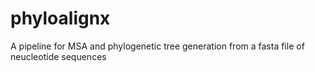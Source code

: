 # phyloalignx
A pipeline for MSA and phylogenetic tree generation from a fasta file of neucleotide sequences
